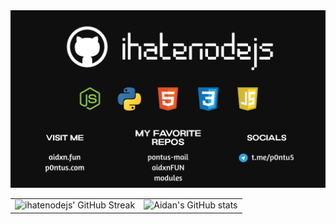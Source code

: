 <img src="https://github.com/ihatenodejs/ihatenodejs/blob/main/ihatenodejs.png?raw=true"  alt="ihatenodejs Profile Information"/>
<table>
  <tr>
    <td>
      <img src="https://github-readme-streak-stats.herokuapp.com/?user=ihatenodejs&theme=radical&border=7F3FBF&background=0D1117" alt="ihatenodejs' GitHub Streak" />
    </td>
    <td>
      <img src="https://github-readme-stats.vercel.app/api?username=ihatenodejs&show_icons=true&theme=radical" alt="Aidan's GitHub stats" />
    </td>
  </tr>
</table>